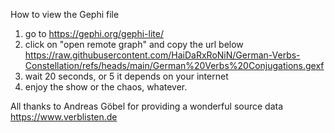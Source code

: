 How to view the Gephi file  

1. go to https://gephi.org/gephi-lite/  
2. click on "open remote graph" and copy the url below  
   https://raw.githubusercontent.com/HaiDaRxRoNiN/German-Verbs-Constellation/refs/heads/main/German%20Verbs%20Conjugations.gexf  
3. wait 20 seconds, or 5 it depends on your internet  
4. enjoy the show or the chaos, whatever. 

All thanks to Andreas Göbel for providing a wonderful source data  
https://www.verblisten.de  

